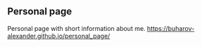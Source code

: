 ## Personal page

Personal page with short information about me.
https://buharov-alexander.github.io/personal_page/
